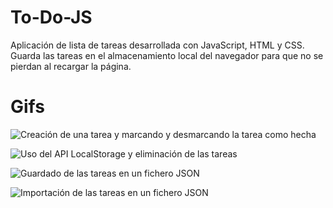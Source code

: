 # To-Do-JS
Aplicación de lista de tareas desarrollada con JavaScript, HTML y CSS. Guarda las tareas en el almacenamiento local del navegador para que no se pierdan al recargar la página.

# Gifs
![Creación de una tarea y marcando y desmarcando la tarea como hecha](https://github.com/alvarogarcia1994/To-Do-JS/gifs/Create_tasks_and_marking_as_done_or_undone.gif)
 
![Uso del API LocalStorage y eliminación de las tareas](https://github.com/alvarogarcia1994/To-Do-JS/gifs/LocalStorage+Deletion_of_Tasks.gif)

![Guardado de las tareas en un fichero JSON](https://github.com/alvarogarcia1994/To-Do-JS/gifs/SaveJSON.gif)
  
![Importación de las tareas en un fichero JSON](https://github.com/alvarogarcia1994/To-Do-JS/gifs/ImportJSON.gif)
